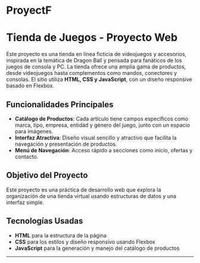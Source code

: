 # ProyectF
# Tienda de Juegos - Proyecto Web

Este proyecto es una tienda en línea ficticia de videojuegos y accesorios, inspirada en la temática de Dragon Ball y pensada para fanáticos de los juegos de consola y PC. La tienda ofrece una amplia gama de productos, desde videojuegos hasta complementos como mandos, conectores y consolas. El sitio utiliza **HTML, CSS y JavaScript**, con un diseño responsive basado en Flexbox.

## Funcionalidades Principales

- **Catálogo de Productos**: Cada artículo tiene campos específicos como marca, tipo, empresa, entidad y género del juego, junto con un espacio para imágenes.
- **Interfaz Atractiva**: Diseño visual sencillo y atractivo que facilita la navegación y presentación de productos.
- **Menú de Navegación**: Acceso rápido a secciones como inicio, ofertas y contacto.

## Objetivo del Proyecto

Este proyecto es una práctica de desarrollo web que explora la organización de una tienda virtual usando estructuras de datos y una interfaz simple. 

## Tecnologías Usadas

- **HTML** para la estructura de la página
- **CSS** para los estilos y diseño responsivo usando Flexbox
- **JavaScript** para la generación y manejo del catálogo de productos

---


